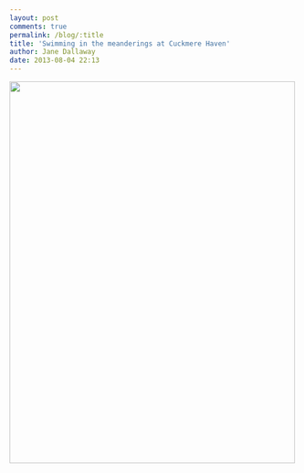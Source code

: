 ```yaml
---
layout: post
comments: true
permalink: /blog/:title
title: 'Swimming in the meanderings at Cuckmere Haven'
author: Jane Dallaway
date: 2013-08-04 22:13
---
```


<div><a href="http://static.skitters.dallaway.com/Ctp_photo.JPG"><img src="http://static.skitters.dallaway.com/Ctp_thumb_photo.JPG" width="500" height="669"/></a></div>


      
